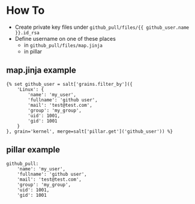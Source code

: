 # How To

- Create private key files under `github_pull/files/{{ github_user.name }}.id_rsa`
- Define username on one of these places
  - in `github_pull/files/map.jinja`
  - in pillar

## map.jinja example
```
{% set github_user = salt['grains.filter_by']({
    'Linux': {
        'name': 'my_user', 
        'fullname': 'github user',
        'mail': 'test@test.com',
        'group': 'my_group',
        'uid': 1001,
        'gid': 1001
    }
}, grain='kernel', merge=salt['pillar.get']('github_user')) %}
```

## pillar example
```
github_pull:
    'name': 'my_user', 
    'fullname': 'github user',
    'mail': 'test@test.com',
    'group': 'my_group',
    'uid': 1001,
    'gid': 1001
```

